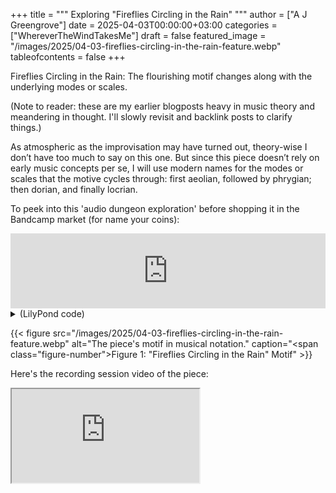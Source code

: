 +++
title = """
  Exploring "Fireflies Circling in the Rain"
  """
author = ["A J Greengrove"]
date = 2025-04-03T00:00:00+03:00
categories = ["WhereverTheWindTakesMe"]
draft = false
featured_image = "/images/2025/04-03-fireflies-circling-in-the-rain-feature.webp"
tableofcontents = false
+++

Fireflies Circling in the Rain:
The flourishing motif changes along with the underlying modes or scales.

(Note to reader: these are my earlier blogposts heavy in music theory and meandering in thought. I'll slowly revisit and backlink posts to clarify things.)

As atmospheric as the improvisation may have turned out,
theory-wise I don’t have too much to say on this one.
But since this piece doesn’t rely on early music concepts per se,
I will use modern names for the modes or scales
that the motive cycles through:
first aeolian, followed by phrygian;
then dorian, and finally locrian.

To peek into this 'audio dungeon exploration'
before shopping it in the Bandcamp market (for name your coins):
<div class="org-bandcamp-track"> <iframe style="border: 0; width: 100%; height: 120px;" src="https://bandcamp.com/EmbeddedPlayer/album= 3014684465/size=large/bgcol=ffffff/linkcol=2ebd35/tracklist=false/artwork=small/track=854855959/transparent=true/" seamless><a href="https://ajgreengrove.bandcamp.com/album/ wherever-the-wind-takes-me"> "Wherever The Wind Takes Me" by A J Greengrove</a></iframe>

<details>
<summary>(LilyPond code)</summary>
<div class="details">

```lilypond
#(ly:set-option 'resolution 200)
\version "2.24.4"
\language "english"
\pointAndClickOff
\header { tagline = "" }
melody = \relative e' { e8 \tuplet 3/2 8 { d16 e d c d c b c b a b a g a g } fs8 r }
\score {
  <<
    \new Staff { \clef "bass" \melody }
    \new TabStaff \with {} <<
      \new TabVoice { \melody }
    >>
  >>
}
```
</div>
</details>

<a id="figure--fig:04-03-fireflies-circling-in-the-rain-feature.webp"></a>

{{< figure src="/images/2025/04-03-fireflies-circling-in-the-rain-feature.webp" alt="The piece's motif in musical notation." caption="<span class=\"figure-number\">Figure 1: </span>\"Fireflies Circling in the Rain\" Motif" >}}

Here's the recording session video of the piece:
<div class="org-youtube"><iframe src="https://www.youtube.com/embed/9s0DO9TimpU" allowfullscreen title="YouTube Video"></iframe></div>
